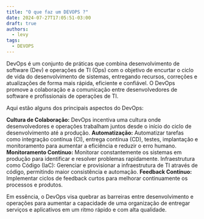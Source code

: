 ```yaml
---
title: "O que faz um DEVOPS ?"
date: 2024-07-27T17:05:51-03:00
draft: true
authors:
  - levy
tags:
  - DEVOPS
---
```

DevOps é um conjunto de práticas que combina desenvolvimento de software (Dev) e operações de TI (Ops) com o objetivo de encurtar o ciclo de vida do desenvolvimento de sistemas, entregando recursos, correções e atualizações de forma mais rápida, eficiente e confiável. O DevOps promove a colaboração e a comunicação entre desenvolvedores de software e profissionais de operações de TI.

Aqui estão alguns dos principais aspectos do DevOps:

**Cultura de Colaboração:** DevOps incentiva uma cultura onde desenvolvedores e operações trabalham juntos desde o início do ciclo de desenvolvimento até a produção.
**Automatização:** Automatizar tarefas como integração contínua (CI), entrega contínua (CD), testes, implantação e monitoramento para aumentar a eficiência e reduzir o erro humano.
**Monitoramento Contínuo:** Monitorar constantemente os sistemas em produção para identificar e resolver problemas rapidamente.
Infraestrutura como Código (IaC): Gerenciar e provisionar a infraestrutura de TI através de código, permitindo maior consistência e automação.
**Feedback Contínuo:** Implementar ciclos de feedback curtos para melhorar continuamente os processos e produtos.

Em essência, o DevOps visa quebrar as barreiras entre desenvolvimento e operações para aumentar a capacidade de uma organização de entregar serviços e aplicativos em um ritmo rápido e com alta qualidade.

